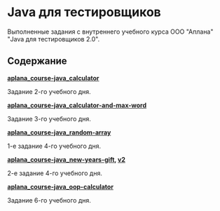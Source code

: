 # Java для тестировщиков

Выполненные задания с внутреннего учебного курса ООО "Аплана" "Java для тестировщиков 2.0".

## Содержание

**[aplana_course-java_calculator](https://github.com/Ata297/aplana_course-java/tree/master/aplana_course-java_calculator)**

Задание 2-го учебного дня.

**[aplana_course-java_calculator-and-max-word](https://github.com/Ata297/aplana_course-java/tree/master/aplana_course-java_calculator-and-max-word)**

Задание 3-го учебного дня.

**[aplana_course-java_random-array](https://github.com/Ata297/aplana_course-java/tree/master/aplana_course-java_random-array)**

1-е задание 4-го учебного дня.

**[aplana_course-java_new-years-gift](https://github.com/Ata297/aplana_course-java/tree/master/aplana_course-java_new-years-gift), [v2](https://github.com/Ata297/aplana_course-java/tree/master/aplana_course-java_new-years-gift2)**

2-е задание 4-го учебного дня.

**[aplana_course-java_oop-calculator](https://github.com/Ata297/aplana_course-java/tree/master/aplana_course-java_oop-calculator)**

Задание 6-го учебного дня.
